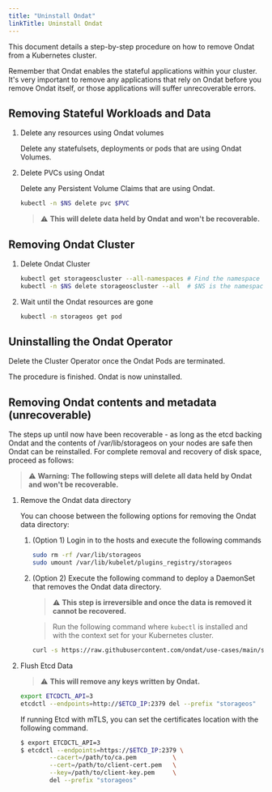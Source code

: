 ```yaml
---
title: "Uninstall Ondat"
linkTitle: Uninstall Ondat
---
```


This document details a step-by-step procedure on how to remove Ondat from a
Kubernetes cluster.

Remember that Ondat enables the stateful applications within your cluster.
It's very important to remove any applications that rely on Ondat before
you remove Ondat itself, or those applications will suffer unrecoverable
errors.

## Removing Stateful Workloads and Data

1. Delete any resources using Ondat volumes

    Delete any statefulsets, deployments or pods that are using Ondat Volumes.

1. Delete PVCs using Ondat

    Delete any Persistent Volume Claims that are using Ondat.

    ```bash
    kubectl -n $NS delete pvc $PVC
    ```

    > ⚠️ **This will delete data held by Ondat and won't be recoverable.**

## Removing Ondat Cluster

1. Delete Ondat Cluster

    ```bash
    kubectl get storageoscluster --all-namespaces # Find the namespace where the Custom Resource runs
    kubectl -n $NS delete storageoscluster --all  # $NS is the namespace found via the above command
    ```

2. Wait until the Ondat resources are gone

    ```bash
    kubectl -n storageos get pod 
    ```

## Uninstalling the Ondat Operator

Delete the Cluster Operator once the Ondat Pods are terminated.

The procedure is finished. Ondat is now uninstalled.

## Removing Ondat contents and metadata (unrecoverable)

The steps up until now have been recoverable - as long as the etcd backing
Ondat and the contents of /var/lib/storageos on your nodes are safe then
Ondat can be reinstalled. For complete removal and recovery of disk space,
proceed as follows:

> ⚠️ **Warning: The following steps will delete all data held by Ondat and won't be
> recoverable.**

1. Remove the Ondat data directory

    You can choose between the following options for removing the Ondat data directory:

    1. (Option 1) Login in to the hosts and execute the following commands

        ```bash
        sudo rm -rf /var/lib/storageos
        sudo umount /var/lib/kubelet/plugins_registry/storageos
        ```

    1. (Option 2) Execute the following command to deploy a DaemonSet that removes the
       Ondat data directory.

        > ⚠️ **This step is irreversible and once the data is removed it cannot
        > be recovered.**

        > Run the following command where `kubectl` is installed and with the
        > context set for your Kubernetes cluster.

        ```bash
        curl -s https://raw.githubusercontent.com/ondat/use-cases/main/scripts/permanently-delete-storageos-data.sh | bash
        ```

2. Flush Etcd Data

    > ⚠️ **This will remove any keys written by Ondat.**

    ```bash
    export ETCDCTL_API=3
    etcdctl --endpoints=http://$ETCD_IP:2379 del --prefix "storageos"
    ```

    If running Etcd with mTLS, you can set the certificates location with the
    following command.

    ```bash
    $ export ETCDCTL_API=3
    $ etcdctl --endpoints=https://$ETCD_IP:2379 \
            --cacert=/path/to/ca.pem          \
            --cert=/path/to/client-cert.pem   \
            --key=/path/to/client-key.pem     \
            del --prefix "storageos"
    ```
